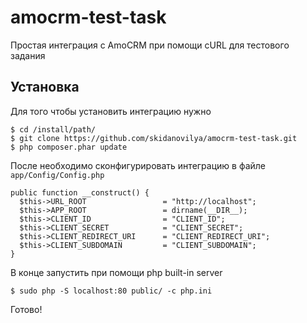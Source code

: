 # amocrm-test-task
Простая интеграция с AmoCRM при помощи cURL для тестового задания

## Установка

Для того чтобы установить интеграцию нужно

```
$ cd /install/path/
$ git clone https://github.com/skidanovilya/amocrm-test-task.git
$ php composer.phar update
```

После необходимо сконфигурировать интеграцию в файле ```app/Config/Config.php```

```
public function __construct() {
  $this->URL_ROOT                 = "http://localhost";
  $this->APP_ROOT                 = dirname(__DIR__);
  $this->CLIENT_ID                = "CLIENT_ID";
  $this->CLIENT_SECRET            = "CLIENT_SECRET";
  $this->CLIENT_REDIRECT_URI      = "CLIENT_REDIRECT_URI";
  $this->CLIENT_SUBDOMAIN         = "CLIENT_SUBDOMAIN";
}
```

В конце запустить при помощи php built-in server
```
$ sudo php -S localhost:80 public/ -c php.ini
```

Готово!
